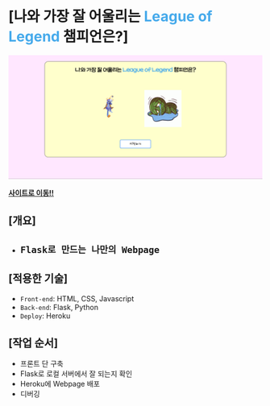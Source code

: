 # [나와 가장 잘 어울리는 <span style="color: #46AAEB">League of Legend</span> 챔피언은?]

<!-- 이미지로 링크 이동하기 -->
[![사이트로 이동](static/images/index.png)](https://flask-my-webpage.herokuapp.com)

**[사이트로 이동!!](https://flask-my-webpage.herokuapp.com)**

## [개요]
- ## `Flask로 만드는 나만의 Webpage`

## [적용한 기술]
- `Front-end`: HTML, CSS, Javascript
- `Back-end`: Flask, Python
- `Deploy`: Heroku

## [작업 순서]
- 프론트 단 구축
- Flask로 로컬 서버에서 잘 되는지 확인
- Heroku에 Webpage 배포
- 디버깅